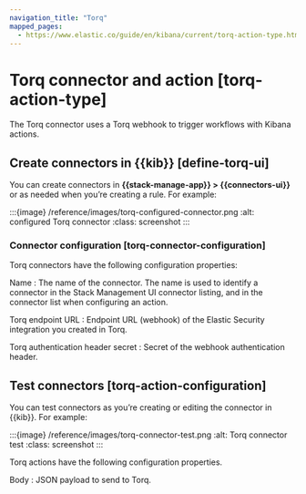 ```yaml
---
navigation_title: "Torq"
mapped_pages:
  - https://www.elastic.co/guide/en/kibana/current/torq-action-type.html
---
```


# Torq connector and action [torq-action-type]


The Torq connector uses a Torq webhook to trigger workflows with Kibana actions.


## Create connectors in {{kib}} [define-torq-ui]

You can create connectors in **{{stack-manage-app}} > {{connectors-ui}}** or as needed when you’re creating a rule. For example:

:::{image} /reference/images/torq-configured-connector.png
:alt: configured Torq connector
:class: screenshot
:::


### Connector configuration [torq-connector-configuration]

Torq connectors have the following configuration properties:

Name
:   The name of the connector. The name is used to identify a connector in the Stack Management UI connector listing, and in the connector list when configuring an action.

Torq endpoint URL
:   Endpoint URL (webhook) of the Elastic Security integration you created in Torq.

Torq authentication header secret
:   Secret of the webhook authentication header.


## Test connectors [torq-action-configuration]

You can test connectors as you’re creating or editing the connector in {{kib}}. For example:

:::{image} /reference/images/torq-connector-test.png
:alt: Torq connector test
:class: screenshot
:::

Torq actions have the following configuration properties.

Body
:   JSON payload to send to Torq.

